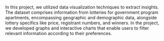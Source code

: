 In this project, we utilized data visualization techniques to extract insights. The dataset comprises information from lotteries for government program apartments, encompassing geographic and demographic data, alongside lottery specifics like price, registrant numbers, and winners. 
In the project, we developed graphs and interactive charts that enable users to filter relevant information according to their preferences.
